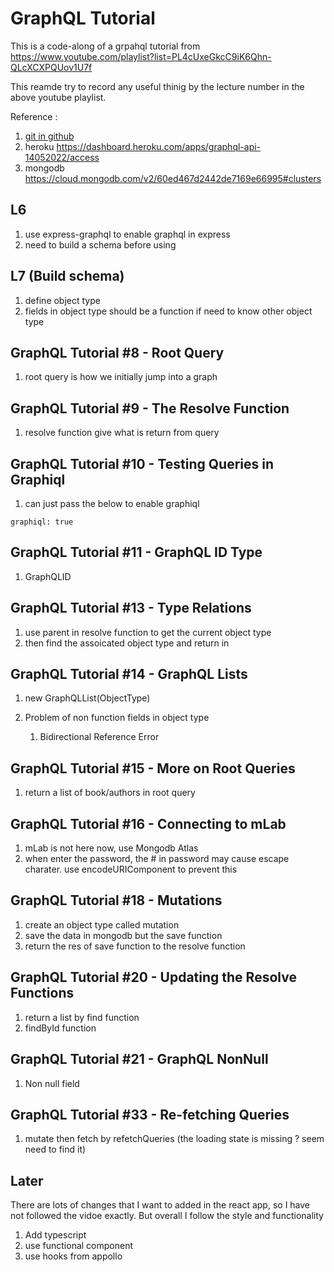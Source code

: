 # GraphQL Tutorial

This is a code-along of a grpahql tutorial from https://www.youtube.com/playlist?list=PL4cUxeGkcC9iK6Qhn-QLcXCXPQUov1U7f

This reamde try to record any useful thinig by the lecture number in the above youtube playlist.

Reference :

1. [git in github](https://github.com/YuenSC/graphql-playlist)
2. heroku https://dashboard.heroku.com/apps/graphql-api-14052022/access
3. mongodb https://cloud.mongodb.com/v2/60ed467d2442de7169e66995#clusters

## L6

1. use express-graphql to enable graphql in express
2. need to build a schema before using

## L7 (Build schema)

1. define object type
2. fields in object type should be a function if need to know other object type

## GraphQL Tutorial #8 - Root Query

1. root query is how we initially jump into a graph

## GraphQL Tutorial #9 - The Resolve Function

1. resolve function give what is return from query

## GraphQL Tutorial #10 - Testing Queries in Graphiql

1. can just pass the below to enable graphiql

```
graphiql: true
```

## GraphQL Tutorial #11 - GraphQL ID Type

1. GraphQLID

## GraphQL Tutorial #13 - Type Relations

1. use parent in resolve function to get the current object type
2. then find the assoicated object type and return in

## GraphQL Tutorial #14 - GraphQL Lists

1. new GraphQLList(ObjectType)
2. Problem of non function fields in object type

   1. Bidirectional Reference Error

## GraphQL Tutorial #15 - More on Root Queries

1. return a list of book/authors in root query

## GraphQL Tutorial #16 - Connecting to mLab

1. mLab is not here now, use Mongodb Atlas
2. when enter the password, the # in password may cause escape charater. use encodeURIComponent to prevent this

## GraphQL Tutorial #18 - Mutations

1. create an object type called mutation
2. save the data in mongodb but the save function
3. return the res of save function to the resolve function

## GraphQL Tutorial #20 - Updating the Resolve Functions

1. return a list by find function
2. findById function

## GraphQL Tutorial #21 - GraphQL NonNull

1. Non null field

## GraphQL Tutorial #33 - Re-fetching Queries

1. mutate then fetch by refetchQueries (the loading state is missing ? seem need to find it)

## Later

There are lots of changes that I want to added in the react app, so I have not followed the vidoe exactly. But overall I follow the style and functionality

1. Add typescript
2. use functional component
3. use hooks from appollo
